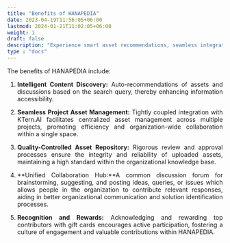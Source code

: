 ```yaml
---
title: "Benefits of HANAPEDIA"
date: 2023-04-19T11:56:05+06:00
lastmod: 2024-01-21T11:02:05+06:00
weight: 1
draft: false
description: "Experience smart asset recommendations, seamless integration with KTern.AI, quality-controlled uploads, and collaborative discussions for enhanced organizational communication and knowledge sharing."
type : "docs"
---
```

<div style='text-align: justify;'>

The benefits of HANAPEDIA include:

1. **Intelligent Content Discovery:** Auto-recommendations of assets and discussions based on the search query, thereby enhancing information accessibility.

2. **Seamless Project Asset Management:** Tightly coupled integration with KTern.AI facilitates centralized asset management across multiple projects, promoting efficiency and organization-wide collaboration within a single space.   

3. **Quality-Controlled Asset Repository:** Rigorous review and approval processes ensure the integrity and reliability of uploaded assets, maintaining a high standard within the organizational knowledge base.

4. **Unified Collaboration Hub:**A common discussion forum for brainstorming, suggesting, and posting ideas, queries, or issues which allows people in the organization to contribute relevant responses, aiding in better organizational communication and solution identification processes.

5. **Recognition and Rewards:**
Acknowledging and rewarding top contributors with gift cards encourages active participation, fostering a culture of engagement and valuable contributions within HANAPEDIA.

</div>